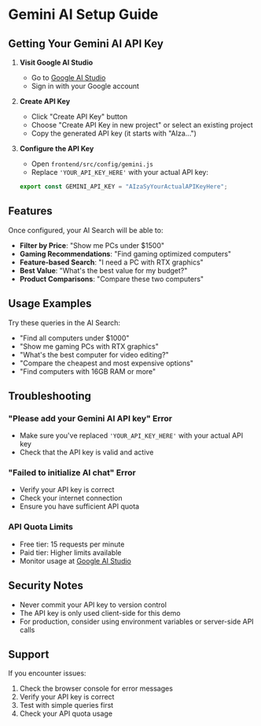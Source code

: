 # Gemini AI Setup Guide

## Getting Your Gemini AI API Key

1. **Visit Google AI Studio**

   - Go to [Google AI Studio](https://makersuite.google.com/app/apikey)
   - Sign in with your Google account

2. **Create API Key**

   - Click "Create API Key" button
   - Choose "Create API Key in new project" or select an existing project
   - Copy the generated API key (it starts with "AIza...")

3. **Configure the API Key**
   - Open `frontend/src/config/gemini.js`
   - Replace `'YOUR_API_KEY_HERE'` with your actual API key:
   ```javascript
   export const GEMINI_API_KEY = "AIzaSyYourActualAPIKeyHere";
   ```

## Features

Once configured, your AI Search will be able to:

- **Filter by Price**: "Show me PCs under $1500"
- **Gaming Recommendations**: "Find gaming optimized computers"
- **Feature-based Search**: "I need a PC with RTX graphics"
- **Best Value**: "What's the best value for my budget?"
- **Product Comparisons**: "Compare these two computers"

## Usage Examples

Try these queries in the AI Search:

- "Find all computers under $1000"
- "Show me gaming PCs with RTX graphics"
- "What's the best computer for video editing?"
- "Compare the cheapest and most expensive options"
- "Find computers with 16GB RAM or more"

## Troubleshooting

### "Please add your Gemini AI API key" Error

- Make sure you've replaced `'YOUR_API_KEY_HERE'` with your actual API key
- Check that the API key is valid and active

### "Failed to initialize AI chat" Error

- Verify your API key is correct
- Check your internet connection
- Ensure you have sufficient API quota

### API Quota Limits

- Free tier: 15 requests per minute
- Paid tier: Higher limits available
- Monitor usage at [Google AI Studio](https://makersuite.google.com/app/apikey)

## Security Notes

- Never commit your API key to version control
- The API key is only used client-side for this demo
- For production, consider using environment variables or server-side API calls

## Support

If you encounter issues:

1. Check the browser console for error messages
2. Verify your API key is correct
3. Test with simple queries first
4. Check your API quota usage
